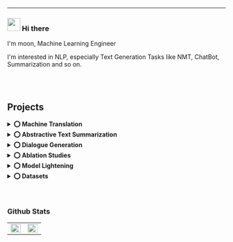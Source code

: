 ---

### <img src="https://emojis.slackmojis.com/emojis/images/1531849430/4246/blob-sunglasses.gif?1531849430" width="30"/> Hi there
I'm moon, Machine Learning Engineer

I'm interested in NLP, especially Text Generation Tasks like NMT, ChatBot, Summarization and so on.

</br>
</br>


## Projects
<details>	
  <summary><b> ⭕ Machine Translation </b></summary><br>
  <table>
    <thead align="center">
      <tr border: none;>
        <td><b>💻 Repo</b></td>
        <td><b>💡 Desc</b></td>
        <td><b>💾 Dataset</b></td>
        <td><b>⚙️ Architecture</b></td>
      </tr>
    </thead>
    <tbody>
      <tr>
	<td><a href="https://github.com/iampavangandhi/Gitwar"><b>NMT_Basics</b></a></td>
        <td>Basic Architectures for machine Translation</td>
        <td>WMT-14(De-En)</td>
        <td>Sequence-to-Sequence, Attention Mechanism, Transformer</td>
      </tr>
      <tr>
	<td><a href="https://github.com/iampavangandhi/TradeByte"><b>NMT_BERT</b></a></td>
        <td>Incorporate BERT into NMT Task</td>
        <td>WMT-14(De-En)</td>
        <td>Sequence-to-Sequence, BERT, Transformer</td>
      </tr>
      <tr>
	<td><a href="https://github.com/iampavangandhi/TheNodeCourse"><b>NMT_KoBERT</b></a></td>
        <td>Incorporate KoBERT into NMT Task and compare it with BERT-Multilingual</td>
        <td>Korean-English Translation Dataset(AI Hub)</td>
        <td>Sequence-to-Sequence, BERT, KoBERT, Transformer</td>
      </tr>
      <tr>
	<td><a href="https://github.com/iampavangandhi/iampavangandhi"><b>NMT_GAN</b></a></td>
        <td>Apply Adversarial Training via RL technique</td>
        <td>WMT-14(De-En)</td>
        <td>Sequence-to-Sequence, BERT, Transformer</td>
      </tr>
    </tbody>
  </table>
  <br />
</details>


<details>	
  <summary><b> ⭕ Abstractive Text Summarization </b></summary><br>
  <table>
    <thead align="center">
      <tr border: none;>
        <td><b>💻 Repo</b></td>
        <td><b>💡 Desc</b></td>
        <td><b>💾 Dataset</b></td>
        <td><b>⚙️ Architecture</b></td>
      </tr>
    </thead>
    <tbody>
      <tr>
	<td><a href="https://github.com/iampavangandhi/Gitwar"><b>Hier_Transformer</b></a></td>
        <td>Basic Architectures for machine Translation</td>
        <td>WMT-14(De-En)</td>
        <td>Sequence-to-Sequence, Attention Mechanism, Transformer</td>
      </tr>
      <tr>
	<td><a href="https://github.com/iampavangandhi/TradeByte"><b>Hier_BERT</b></a></td>
        <td>Incorporate BERT into NMT Task</td>
        <td>WMT-14(De-En)</td>
        <td>Sequence-to-Sequence, BERT, Transformer</td>
      </tr>
      <tr>
	<td><a href="https://github.com/iampavangandhi/TheNodeCourse"><b>SUM_GAN</b></a></td>
        <td>Incorporate KoBERT into NMT Task and compare it with BERT-Multilingual</td>
        <td>Korean-English Translation Dataset(AI Hub)</td>
        <td>Sequence-to-Sequence, BERT, KoBERT, Transformer</td>
      </tr>
      <tr>
	<td><a href="https://github.com/iampavangandhi/iampavangandhi"><b>SUM_NMT</b></a></td>
        <td>Apply Adversarial Training via RL technique</td>
        <td>WMT-14(De-En)</td>
        <td>Sequence-to-Sequence, BERT, Transformer</td>
      </tr>
    </tbody>
  </table>
  <br />
</details>


<details>	
  <summary><b> ⭕ Dialogue Generation </b></summary><br>
  <table>
    <thead align="center">
      <tr border: none;>
        <td><b>💻 Repo</b></td>
        <td><b>💡 Desc</b></td>
        <td><b>💾 Dataset</b></td>
        <td><b>⚙️ Architecture</b></td>
      </tr>
    </thead>
    <tbody>
      <tr>
	<td><a href="https://github.com/iampavangandhi/Gitwar"><b>Chat_Basics</b></a></td>
        <td>Basic Architectures for machine Translation</td>
        <td>WMT-14(De-En)</td>
        <td>Sequence-to-Sequence, Attention Mechanism, Transformer</td>
      </tr>
      <tr>
	<td><a href="https://github.com/iampavangandhi/TradeByte"><b>Chat_BERT</b></a></td>
        <td>Incorporate BERT into NMT Task</td>
        <td>WMT-14(De-En)</td>
        <td>Sequence-to-Sequence, BERT, Transformer</td>
      </tr>
      <tr>
	<td><a href="https://github.com/iampavangandhi/TheNodeCourse"><b>C2_Bot</b></a></td>
        <td>Characteristic Chat (C2) Bot via GAN</td>
        <td>HIMYM Transcripts</td>
        <td>Sequence-to-Sequence, BERT, KoBERT, Transformer</td>
      </tr>
      <tr>
	<td><a href="https://github.com/iampavangandhi/iampavangandhi"><b>C3_Bot</b></a></td>
        <td>Coherent Characteristic Chat (C3) Bot</td>
        <td>WMT-14(De-En)</td>
        <td>Sequence-to-Sequence, BERT, Transformer</td>
      </tr>
    </tbody>
  </table>
  <br />
</details>


<details>	
  <summary><b> ⭕ Ablation Studies </b></summary><br>
  <table>
    <thead align="center">
      <tr border: none;>
        <td><b>💻 Repo</b></td>
        <td><b>💡 Desc</b></td>
        <td><b>💾 Dataset</b></td>
        <td><b>⚙️ Architecture</b></td>
      </tr>
    </thead>
    <tbody>
      <tr>
	<td><a href="https://github.com/iampavangandhi/Gitwar"><b>Transformer_Ablation</b></a></td>
        <td>Basic Architectures for machine Translation</td>
        <td>WMT-14(De-En)</td>
        <td>Sequence-to-Sequence, Attention Mechanism, Transformer</td>
      </tr>
      <tr>
	      <td><a href="https://github.com/iampavangandhi/TradeByte"><b>BERT_Ablation</b></a></td>
        <td>Incorporate BERT into NMT Task</td>
        <td>WMT-14(De-En)</td>
        <td>Sequence-to-Sequence, BERT, Transformer</td>
      </tr>
      <tr>
	<td><a href="https://github.com/iampavangandhi/TheNodeCourse"><b>PipiLine_Ablation</b></a></td>
        <td>Incorporate KoBERT into NMT Task and compare it with BERT-Multilingual</td>
        <td>WMT-14(De-En)</td>
        <td>Transformer</td>
      </tr>
      <tr>
	<td><a href="https://github.com/iampavangandhi/iampavangandhi"><b>Enc_Dec_Ablation</b></a></td>
        <td>Encoding and Decoding Techniques</td>
        <td>WMT-14(De-En)</td>
        <td>Sequence-to-Sequence, Transformer</td>
      </tr>
    </tbody>
  </table>
  <br />
</details>


<details>	
  <summary><b> ⭕ Model Lightening </b></summary><br>

| **Name** | **Desc** | **Key Words** |
|------|------|--------|
| **[NLG_Basics](https://github.com/moon23k/NLG_Basics)** | Implements Basic NLG Model Architectures from scratch and Compares performances | Seq2Seq, Attention Mechanism, Transformer, NMT, Dialogue Genreration |
| **[Light Transformer](https://github.com/moon23k/Light_Transformer)** | Compare Performance and Speed between Vanila Transformer and Light-Weighted Transformer | Transformer, Weight-Sharing, Parameter Factorizing, Model Lightening |
| **[NLG_BERT](https://github.com/moon23k/NLG_BERT)** | Apply Pre-trained BERT Model to NLG Tasks | BERT, NMT, Dialogue Genreration |
| **[NLG_KoBERT](https://github.com/moon23k/NMT_KoBERT)** | Compare KoBERT and Multi-Lingual Bert Models on Korean NLG datasets | KoBERT, BERT_multilingual, NMT, Dialogue Genreration |
  <br />
</details>


<details>
  <summary><b> ⭕ Datasets </b></summary>

* **[NMT_Basics](https://github.com/moon23k/NLG_Basics)**: Implements Basic NLG Model Architectures from scratch and Compares performances<br>

* **[NMT_BERT](https://github.com/moon23k/NLG_Basics)**: Implements Basic NLG Model Architectures from scratch and Compares performances<br>

* **[NMT_KoBERT](https://github.com/moon23k/NLG_Basics)**: Implements Basic NLG Model Architectures from scratch and Compares performances<br>

* **[NMT_GAN](https://github.com/moon23k/NLG_Basics)**: Implements Basic NLG Model Architectures from scratch and Compares performances<br>
  <br />
</details>




<br>
<br>


### Github Stats  
<table><tr><td valign="top" width="50%">

<img src="https://github-readme-stats.vercel.app/api?username=moon23k&show_icons=true&count_private=true&hide_border=true" align="left" style="width: 100%" />

</td><td valign="top" width="50%">
  
<img src="https://github-readme-stats.vercel.app/api/top-langs/?username=moon23k&hide_border=true&layout=compact" align="left" style="width: 100%" />

</td></tr></table>  
